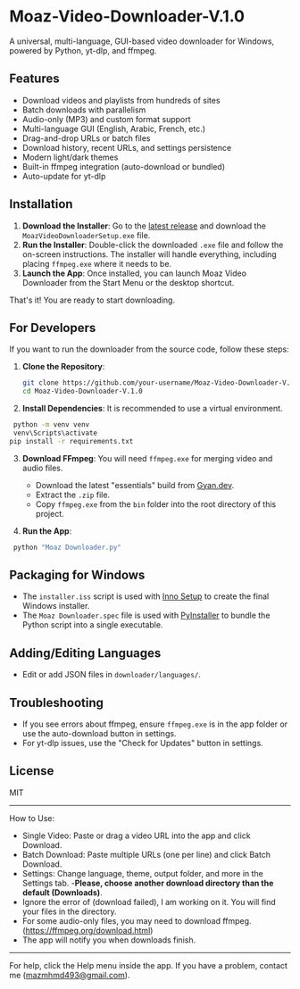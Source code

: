 # Moaz-Video-Downloader-V.1.0
A universal, multi-language, GUI-based video downloader for Windows, powered by Python, yt-dlp, and ffmpeg.

## Features
- Download videos and playlists from hundreds of sites
- Batch downloads with parallelism
- Audio-only (MP3) and custom format support
- Multi-language GUI (English, Arabic, French, etc.)
- Drag-and-drop URLs or batch files
- Download history, recent URLs, and settings persistence
- Modern light/dark themes
- Built-in ffmpeg integration (auto-download or bundled)
- Auto-update for yt-dlp

## Installation

1.  **Download the Installer**: Go to the [latest release](<YOUR_RELEASE_LINK_HERE>) and download the `MoazVideoDownloaderSetup.exe` file.
2.  **Run the Installer**: Double-click the downloaded `.exe` file and follow the on-screen instructions. The installer will handle everything, including placing `ffmpeg.exe` where it needs to be.
3.  **Launch the App**: Once installed, you can launch Moaz Video Downloader from the Start Menu or the desktop shortcut.

That's it! You are ready to start downloading.

## For Developers

If you want to run the downloader from the source code, follow these steps:

1.  **Clone the Repository**:
    ```sh
    git clone https://github.com/your-username/Moaz-Video-Downloader-V.1.0.git
    cd Moaz-Video-Downloader-V.1.0
    ```

2.  **Install Dependencies**:
    It is recommended to use a virtual environment.
   ```sh
    python -m venv venv
    venv\Scripts\activate
   pip install -r requirements.txt
   ```

3.  **Download FFmpeg**:
    You will need `ffmpeg.exe` for merging video and audio files.
    - Download the latest "essentials" build from [Gyan.dev](https://www.gyan.dev/ffmpeg/builds/).
    - Extract the `.zip` file.
    - Copy `ffmpeg.exe` from the `bin` folder into the root directory of this project.

4.  **Run the App**:
   ```sh
    python "Moaz Downloader.py"
   ```

## Packaging for Windows

- The `installer.iss` script is used with [Inno Setup](https://jrsoftware.org/isinfo.php) to create the final Windows installer.
- The `Moaz Downloader.spec` file is used with [PyInstaller](https://pyinstaller.org/en/stable/) to bundle the Python script into a single executable.

## Adding/Editing Languages

- Edit or add JSON files in `downloader/languages/`.

## Troubleshooting
- If you see errors about ffmpeg, ensure `ffmpeg.exe` is in the app folder or use the auto-download button in settings.
- For yt-dlp issues, use the "Check for Updates" button in settings.

## License
MIT

---
How to Use:

- Single Video: Paste or drag a video URL into the app and click Download.
- Batch Download: Paste multiple URLs (one per line) and click Batch Download.
- Settings: Change language, theme, output folder, and more in the Settings tab.
-**Please, choose another download directory than the default (Downloads)**.
- Ignore the error of (download failed), I am working on it. You will find your files in the directory.
- For some audio-only files, you may need to download ffmpeg. (https://ffmpeg.org/download.html)
- The app will notify you when downloads finish.
---

For help, click the Help menu inside the app.
If you have a problem, contact me (mazmhmd493@gmail.com).